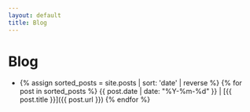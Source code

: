```yaml
---
layout: default
title: Blog
---
```


# Blog

* {% assign sorted_posts = site.posts | sort: 'date' | reverse %}
{% for post in sorted_posts %}
{{ post.date | date: "%Y-%m-%d" }} | [{{ post.title }}]({{ post.url }})
{% endfor %}